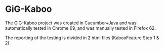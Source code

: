 # GiG-Kaboo

The GiG-Kaboo project was created in Cucumber+Java and was automatically tested in Chrome 69, 
and was manually tested in Firefox 62.

The reporting of the testing is divided in 2 html files (KabooFeature Step 1 & 2).

